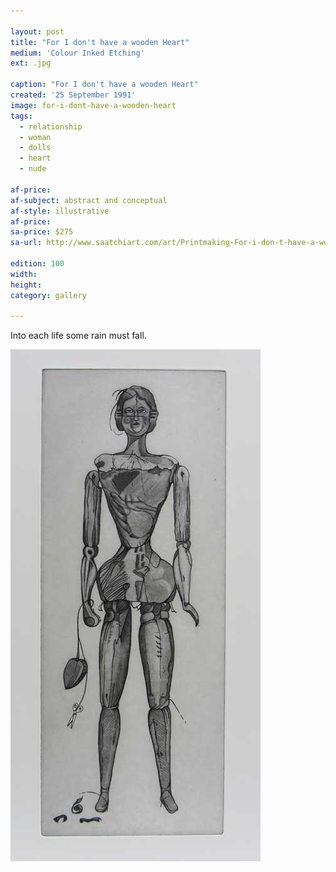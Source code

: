 ```yaml
---

layout: post
title: "For I don't have a wooden Heart"
medium: 'Colour Inked Etching'
ext: .jpg

caption: "For I don't have a wooden Heart"
created: '25 September 1991'
image: for-i-dont-have-a-wooden-heart
tags:
  - relationship
  - woman
  - dolls
  - heart
  - nude

af-price:
af-subject: abstract and conceptual
af-style: illustrative
af-price:
sa-price: $275
sa-url: http://www.saatchiart.com/art/Printmaking-For-i-don-t-have-a-wooden-heart/19454/1611553/view

edition: 100
width:
height:
category: gallery

---
```


Into each life some rain must fall.

![Black and White version of print](/images/for-i-dont-have-a-wooden-heart-bw.jpg)
